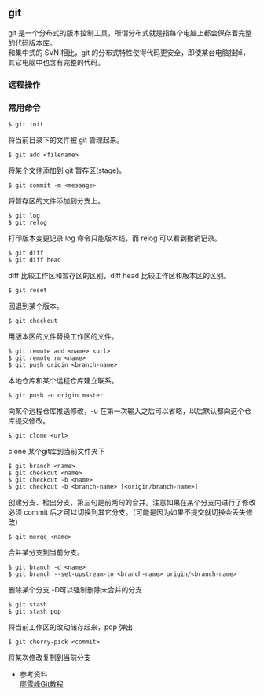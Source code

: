 ## git ##
git 是一个分布式的版本控制工具，所谓分布式就是指每个电脑上都会保存着完整的代码版本库。  
和集中式的 SVN 相比，git 的分布式特性使得代码更安全，即使某台电脑挂掉，其它电脑中也含有完整的代码。
### 远程操作 ###
### 常用命令 ###
    $ git init
将当前目录下的文件被 git 管理起来。

    $ git add <filename>
将某个文件添加到 git 暂存区(stage)。 

    $ git commit -m <message>
将暂存区的文件添加到分支上。

    $ git log
    $ git relog
打印版本变更记录 log 命令只能版本线，而 relog 可以看到撤销记录。

    $ git diff
    $ git diff head  
diff 比较工作区和暂存区的区别，diff head 比较工作区和版本区的区别。

    $ git reset
回退到某个版本。

    $ git checkout
用版本区的文件替换工作区的文件。

    $ git remote add <name> <url>
    $ git remote rm <name>
    $ git push origin <branch-name>
本地仓库和某个远程仓库建立联系。

    $ git push -u origin master
向某个远程仓库推送修改，-u 在第一次输入之后可以省略，以后默认都向这个仓库提交修改。

    $ git clone <url>
clone 某个git库到当前文件夹下

    $ git branch <name>
    $ git checkout <name>
	$ git checkout -b <name>
	$ git checkout -b <branch-name> [<origin/branch-name>]
创建分支、检出分支，第三句是前两句的合并。注意如果在某个分支内进行了修改必须 commit 后才可以切换到其它分支。（可能是因为如果不提交就切换会丢失修改）

    $ git merge <name>
合并某分支到当前分支。

    $ git branch -d <name>
    $ git branch --set-upstream-to <branch-name> origin/<branch-name>
删除某个分支 -D可以强制删除未合并的分支

	$ git stash 
	$ git stash pop
将当前工作区的改动储存起来，pop 弹出

    $ git cherry-pick <commit>
将某次修改复制到当前分支

- 参考资料  
[廖雪峰Git教程](https://www.liaoxuefeng.com/wiki/896043488029600 "廖雪峰")